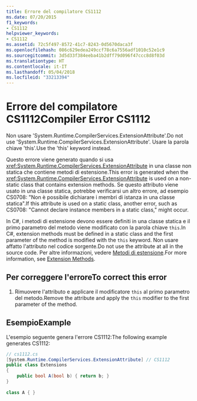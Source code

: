 ```yaml
---
title: Errore del compilatore CS1112
ms.date: 07/20/2015
f1_keywords:
- CS1112
helpviewer_keywords:
- CS1112
ms.assetid: 72c5f497-8572-41c7-8243-0d5670daca3f
ms.openlocfilehash: 086c629edea249ccf78c6a7556adf1010c52e1c9
ms.sourcegitcommit: 3d5d33f384eeba41b2dff79d096f47ccc8d8f03d
ms.translationtype: HT
ms.contentlocale: it-IT
ms.lasthandoff: 05/04/2018
ms.locfileid: "33213394"
---
```

# <a name="compiler-error-cs1112"></a><span data-ttu-id="27126-102">Errore del compilatore CS1112</span><span class="sxs-lookup"><span data-stu-id="27126-102">Compiler Error CS1112</span></span>
<span data-ttu-id="27126-103">Non usare 'System.Runtime.CompilerServices.ExtensionAttribute'.</span><span class="sxs-lookup"><span data-stu-id="27126-103">Do not use 'System.Runtime.CompilerServices.ExtensionAttribute'.</span></span> <span data-ttu-id="27126-104">Usare la parola chiave 'this'.</span><span class="sxs-lookup"><span data-stu-id="27126-104">Use the 'this' keyword instead.</span></span>  
  
 <span data-ttu-id="27126-105">Questo errore viene generato quando si usa <xref:System.Runtime.CompilerServices.ExtensionAttribute> in una classe non statica che contiene metodi di estensione.</span><span class="sxs-lookup"><span data-stu-id="27126-105">This error is generated when the <xref:System.Runtime.CompilerServices.ExtensionAttribute> is used on a non-static class that contains extension methods.</span></span> <span data-ttu-id="27126-106">Se questo attributo viene usato in una classe statica, potrebbe verificarsi un altro errore, ad esempio CS0708: "Non è possibile dichiarare i membri di istanza in una classe statica".</span><span class="sxs-lookup"><span data-stu-id="27126-106">If this attribute is used on a static class, another error, such as CS0708: "Cannot declare instance members in a static class," might occur.</span></span>  
  
 <span data-ttu-id="27126-107">In C#, i metodi di estensione devono essere definiti in una classe statica e il primo parametro del metodo viene modificato con la parola chiave `this`.</span><span class="sxs-lookup"><span data-stu-id="27126-107">In C#, extension methods must be defined in a static class and the first parameter of the method is modified with the `this` keyword.</span></span> <span data-ttu-id="27126-108">Non usare affatto l'attributo nel codice sorgente.</span><span class="sxs-lookup"><span data-stu-id="27126-108">Do not use the attribute at all in the source code.</span></span> <span data-ttu-id="27126-109">Per altre informazioni, vedere [Metodi di estensione](../../../csharp/programming-guide/classes-and-structs/extension-methods.md).</span><span class="sxs-lookup"><span data-stu-id="27126-109">For more information, see [Extension Methods](../../../csharp/programming-guide/classes-and-structs/extension-methods.md).</span></span>  
  
## <a name="to-correct-this-error"></a><span data-ttu-id="27126-110">Per correggere l'errore</span><span class="sxs-lookup"><span data-stu-id="27126-110">To correct this error</span></span>  
  
1.  <span data-ttu-id="27126-111">Rimuovere l'attributo e applicare il modificatore `this` al primo parametro del metodo.</span><span class="sxs-lookup"><span data-stu-id="27126-111">Remove the attribute and apply the `this` modifier to the first parameter of the method.</span></span>  
  
## <a name="example"></a><span data-ttu-id="27126-112">Esempio</span><span class="sxs-lookup"><span data-stu-id="27126-112">Example</span></span>  
 <span data-ttu-id="27126-113">L'esempio seguente genera l'errore CS1112:</span><span class="sxs-lookup"><span data-stu-id="27126-113">The following example generates CS1112:</span></span>  
  
```csharp  
// cs1112.cs  
[System.Runtime.CompilerServices.ExtensionAttribute] // CS1112  
public class Extensions  
{  
    public bool A(bool b) { return b; }  
}  
  
class A { }   
```
